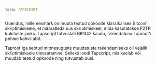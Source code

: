 ```yaml
---
term: TAPSCRIPT
---
```


Uuendus, mille eesmärk on muuta teatud opkoode klassikalises Bitcoin'i skriptimiskeele, et määratleda uus skriptimiskeel, mida kasutatakse P2TR kulutuste jaoks. Tapscript tutvustati BIP342 kaudu, rakendatuna Taproot'i pehme kahvli abil.

Taproot'iga seotud mitmesuguste muudatuste rakendamiseks oli vajalik skriptimiskeele ülevaatamine. Selleks loodi Tapscript, mis keelab või muudab teatud opkoode ning tutvustab uusi.